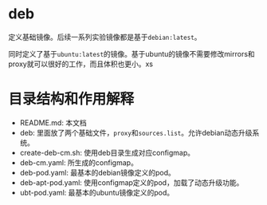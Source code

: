 # deb

定义基础镜像。后续一系列实验镜像都是基于`debian:latest`。

同时定义了基于`ubuntu:latest`的镜像。基于ubuntu的镜像不需要修改mirrors和proxy就可以很好的工作，而且体积也更小。xs

# 目录结构和作用解释

* README.md: 本文档
* deb: 里面放了两个基础文件，`proxy`和`sources.list`。允许debian动态升级系统。
* create-deb-cm.sh: 使用deb目录生成对应configmap。
* deb-cm.yaml: 所生成的configmap。
* deb-pod.yaml: 最基本的debian镜像定义的pod。
* deb-apt-pod.yaml: 使用configmap定义的pod，加载了动态升级功能。
* ubt-pod.yaml: 最基本的ubuntu镜像定义的pod。
